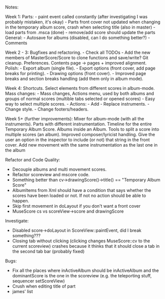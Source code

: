 Notes:

Week 1:
    Parts:
    - paint event called constantly (after investigating I was probably mistaken, it's okay)
    - Parts front cover not updated when changing in the temporary album score, crash when selecting title (also in master)
    - load parts from .msca (done)
    - remove/add score should update the parts
    General:
    - Autosave for albums (disabled, can I do something better?)
    - Comments

Week 2 - 3:
    Bugfixes and refactoring.
    - Check all TODOs
    - Add the new members of MasterScore/Score to clone functions and save/write?
    Git cleanup.
    Preferences.
    Contents page -> pages + improved alignment.
    Polish:
    - Export album (single file).
    - Export options (front cover, add page breaks for printing).
    - Drawing options (front cover).
    - Improved page breaks and section breaks handling (add them only in album mode).

Week 4:
    Shortcuts.
    Select elements from different scores in album-mode.
    Mass changes:
     - Mass changes, Actions menu, used by both albums and groups of normal scores (multible tabs selected or opened scores)
     - Easy way to select multiple scores.
     - Actions:
        - Add - Replace instruments.
        - Change style.
        - Change footers/headers.

Week 5+ (further improvements):
    Mixer for album-mode (with all the instruments).
    Parts with different instrumentation.
    Timeline for the entire Temporary Album Score.
    Albums inside an Album.
    Tools to split a score into multiple scores (an album).
    Improved composer/lyricist handling. Give the user an option in the inspector to include (or not) that string in the front cover.
    Add new movement with the same instrumentation as the last one in the album


 Refactor and Code Quality:
 - Decouple albums and multi movement scores.
 - Refactor scoreview and mscore code.
 - Something better than cv->drawingScore()->title() == "Temporary Album Score"
 - AlbumItems from Xml should have a condition that says whether the scores have been loaded or not. If not no action should be able to happen.
 - Skip first movement in doLayout if you don't want a front cover
 - MuseScore cs vs scoreView->score and drawingScore

Investigate:
 - Disabled score->doLayout in ScoreView::paintEvent, did I break something???
 - Closing tab without clicking (clicking changes MuseScore::cv to the current scoreview) crashes because it thinks that it should close a tab in the second tab bar (probably fixed)

Bugs:
 - Fix all the places where inActiveAlbum should be inActiveAlbum and the dominantScore is the one in the scoreview (e.g. the teleporting stuff, sequencer setScoreView)
 - Crush when editing title of part
 - james' list
